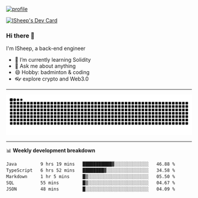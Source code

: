 [![profile](https://user-images.githubusercontent.com/54968314/208005045-e4b42f3b-833d-4242-bfcc-e764865553a2.svg)](https://www.calligrapher.ai/)

<a href="https://app.daily.dev/linziyang1106"><img src="https://api.daily.dev/devcards/v2/i4Spwx5Skx5FpTqWcwoit.png?r=kgx&type=wide" width="652" alt="ISheep's Dev Card"/></a>

### Hi there 🐏

I'm ISheep, a back-end engineer

- 🔭 I’m currently learning Solidity
- 💬 Ask me about anything
- 😄 Hobby: badminton & coding
- 👓 explore crypto and Web3.0

-------

![](https://raw.githubusercontent.com/ISheepp/ISheepp/output/github-contribution-grid-snake.svg)

-------

📊 **Weekly development breakdown**
<!--START_SECTION:waka-->

```txt
Java         9 hrs 19 mins   ███████████▓░░░░░░░░░░░░░   46.88 %
TypeScript   6 hrs 52 mins   ████████▓░░░░░░░░░░░░░░░░   34.58 %
Markdown     1 hr 5 mins     █▒░░░░░░░░░░░░░░░░░░░░░░░   05.50 %
SQL          55 mins         █▒░░░░░░░░░░░░░░░░░░░░░░░   04.67 %
JSON         48 mins         █░░░░░░░░░░░░░░░░░░░░░░░░   04.09 %
```

<!--END_SECTION:waka-->
